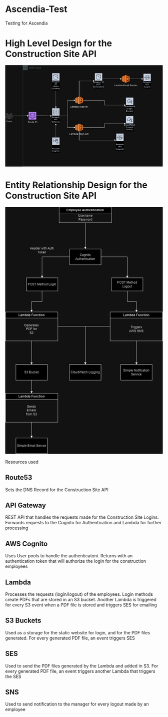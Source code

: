 # Ascendia-Test
Testing for Ascendia

# High Level Design for the Construction Site API
![AscendiaHLD](./assets/AscendiaHLD.jpg)

# Entity Relationship Design for the Construction Site API
![AscendiaERD](./assets/AscendiaERD.jpg)

Resources used

## Route53

Sets the DNS Record for the Construction Site API

## API Gateway

REST API that handles the requests made for the Construction Site Logins. Forwards requests to the Cognito for Authentication and Lambda for further processing

## AWS Cognito

Uses User pools to handle the authenticatoni. Returns with an authentication token that will authorize the login for the construction employees

## Lambda

Processes the requests (login/logout) of the employees. Login methods create PDFs that are stored in an S3 bucket. Another Lambda is triggered for every S3 event when a PDF file is stored and triggers SES for emailing

## S3 Buckets

Used as a storage for the static website for login, and for the PDF files generated. For every generated PDF file, an event triggers SES

## SES

Used to send the PDF files generated by the Lambda and added in S3. For every generated PDF file, an event triggers another Lambda that triggers the SES

## SNS

Used to send notification to the manager for every logout made by an employee
